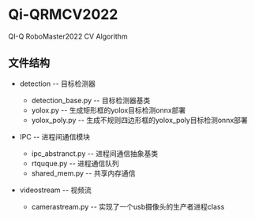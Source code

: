 # Qi-QRMCV2022
QI-Q RoboMaster2022 CV Algorithm

## 文件结构
- detection -- 目标检测器  
    - detection_base.py -- 目标检测器基类
    - yolox.py          -- 生成矩形框的yolox目标检测onnx部署  
    - yolox_poly.py     -- 生成不规则四边形框的yolox_poly目标检测onnx部署  


- IPC -- 进程间通信模块  
    - ipc_abstranct.py -- 进程间通信抽象基类  
    - rtquque.py       -- 进程通信队列  
    - shared_mem.py    -- 共享内存通信  


- videostream -- 视频流  
    - camerastream.py  -- 实现了一个usb摄像头的生产者进程class  

